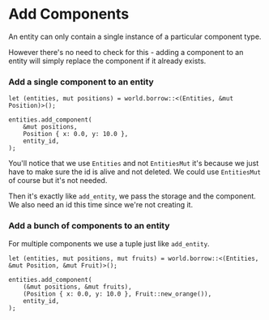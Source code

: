 # Add Components 

An entity can only contain a single instance of a particular component type.

However there's no need to check for this - adding a component to an entity will simply replace the component if it already exists.

### Add a single component to an entity

```rust, noplaypen
let (entities, mut positions) = world.borrow::<(Entities, &mut Position)>();

entities.add_component(
    &mut positions,
    Position { x: 0.0, y: 10.0 },
    entity_id,
);
```

You'll notice that we use `Entities` and not `EntitiesMut` it's because we just have to make sure the id is alive and not deleted. We could use `EntitiesMut` of course but it's not needed.

Then it's exactly like `add_entity`, we pass the storage and the component. We also need an id this time since we're not creating it.

### Add a bunch of components to an entity

For multiple components we use a tuple just like `add_entity`.

```rust, noplaypen
let (entities, mut positions, mut fruits) = world.borrow::<(Entities, &mut Position, &mut Fruit)>();

entities.add_component(
    (&mut positions, &mut fruits),
    (Position { x: 0.0, y: 10.0 }, Fruit::new_orange()),
    entity_id,
);
```
